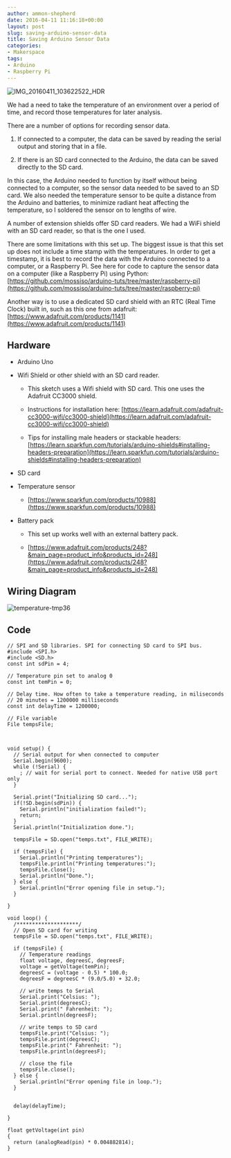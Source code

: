 ```yaml
---
author: ammon-shepherd
date: 2016-04-11 11:16:18+00:00
layout: post
slug: saving-arduino-sensor-data
title: Saving Arduino Sensor Data
categories:
- Makerspace
tags:
- Arduino
- Raspberry Pi
---
```


![IMG_20160411_103622522_HDR](http://scholarslab.org/wp-content/uploads/2016/04/IMG_20160411_103622522_HDR-1024x768.jpg)

We had a need to take the temperature of an environment over a period of time, and record those temperatures for later analysis.

There are a number of options for recording sensor data.



	
  1. If connected to a computer, the data can be saved by reading the serial output and storing that in a file.

	
  2. If there is an SD card connected to the Arduino, the data can be saved directly to the SD card.


In this case, the Arduino needed to function by itself without being connected to a computer, so the sensor data needed to be saved to an SD card. We also needed the temperature sensor to be quite a distance from the Arduino and batteries, to minimize radiant heat affecting the temperature, so I soldered the sensor on to lengths of wire.

A number of extension shields offer SD card readers. We had a WiFi shield with an SD card reader, so that is the one I used.

There are some limitations with this set up. The biggest issue is that this set up does not include a time stamp with the temperatures. In order to get a timestamp, it is best to record the data with the Arduino connected to a computer, or a Raspberry Pi. See here for code to capture the sensor data on a computer (like a Raspberry Pi) using Python: [https://github.com/mossiso/arduino-tuts/tree/master/raspberry-pi](https://github.com/mossiso/arduino-tuts/tree/master/raspberry-pi)

Another way is to use a dedicated SD card shield with an RTC (Real Time Clock) built in, such as this one from adafruit: [https://www.adafruit.com/products/1141](https://www.adafruit.com/products/1141)




## Hardware





	
  * Arduino Uno

	
  * Wifi Shield or other shield with an SD card reader.

	
    * This sketch uses a Wifi shield with SD card. This one uses the Adafruit CC3000 shield.

	
    * Instructions for installation here: [https://learn.adafruit.com/adafruit-cc3000-wifi/cc3000-shield](https://learn.adafruit.com/adafruit-cc3000-wifi/cc3000-shield)

	
    * Tips for installing male headers or stackable headers: [https://learn.sparkfun.com/tutorials/arduino-shields#installing-headers-preparation](https://learn.sparkfun.com/tutorials/arduino-shields#installing-headers-preparation)




	
  * SD card

	
  * Temperature sensor

	
    * [https://www.sparkfun.com/products/10988](https://www.sparkfun.com/products/10988)




	
  * Battery pack

	
    * This set up works well with an external battery pack.

	
    * [https://www.adafruit.com/products/248?&main_page=product_info&products_id=248](https://www.adafruit.com/products/248?&main_page=product_info&products_id=248)








## Wiring Diagram


![temperature-tmp36](http://scholarslab.org/wp-content/uploads/2016/04/temperature-tmp36-1024x664.png)




## Code




```
// SPI and SD libraries. SPI for connecting SD card to SPI bus.
#include <SPI.h>
#include <SD.h>
const int sdPin = 4;

// Temperature pin set to analog 0
const int temPin = 0;

// Delay time. How often to take a temperature reading, in miliseconds
// 20 minutes = 1200000 milliseconds
const int delayTime = 1200000;

// File variable
File tempsFile;



void setup() {
  // Serial output for when connected to computer
  Serial.begin(9600);
  while (!Serial) {
    ; // wait for serial port to connect. Needed for native USB port only
  }

  Serial.print("Initializing SD card...");
  if(!SD.begin(sdPin)) {
    Serial.println("initialization failed!");
    return;
  }
  Serial.println("Initialization done.");

  tempsFile = SD.open("temps.txt", FILE_WRITE);

  if (tempsFile) {
    Serial.println("Printing temperatures");
    tempsFile.println("Printing temperatures:");
    tempsFile.close();
    Serial.println("Done.");
  } else {
    Serial.println("Error opening file in setup.");
  }

}

void loop() {
  /********************/
  // Open SD card for writing
  tempsFile = SD.open("temps.txt", FILE_WRITE);

  if (tempsFile) {
    // Temperature readings
    float voltage, degreesC, degreesF;
    voltage = getVoltage(temPin);
    degreesC = (voltage - 0.5) * 100.0;
    degreesF = degreesC * (9.0/5.0) + 32.0;

    // write temps to Serial
    Serial.print("Celsius: ");
    Serial.print(degreesC);
    Serial.print(" Fahrenheit: ");
    Serial.println(degreesF);

    // write temps to SD card
    tempsFile.print("Celsius: ");
    tempsFile.print(degreesC);
    tempsFile.print(" Fahrenheit: ");
    tempsFile.println(degreesF);

    // close the file
    tempsFile.close();
  } else {
    Serial.println("Error opening file in loop.");
  }


  delay(delayTime);

}

float getVoltage(int pin)
{
  return (analogRead(pin) * 0.004882814);
}
```

